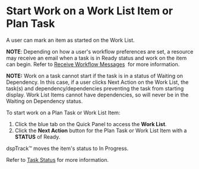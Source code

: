 # Start Work on a Work List Item or Plan Task

A user can mark an item as started on the <span>Work List</span>.

<span style="font-weight: bold;">NOTE</span>: Depending on how a user's
workflow preferences are set, a resource may receive an email when a
task is in Ready status and work on the item can begin. Refer to
[Receive Workflow Messages](Receive_Workflow_Messages.htm)  for more
information.

<span style="font-weight: bold;">NOTE:</span> Work on a task cannot
start if the task is in a status of Waiting on Dependency. In this case,
if a user clicks Next Action on the Work List, the task(s) and
dependency/dependencies preventing the task from starting display. Work
List Items cannot have dependencies, so will never be in the Waiting on
Dependency status.

To start work on a Plan Task or Work List Item:

1.  Click the blue tab on the Quick Panel to access the **Work List**.
2.  Click the **Next Action** button for the<span> </span>Plan Task or
    Work List Item with a **STATUS** of Ready.

dspTrack™ moves the item's status to In Progress.

Refer to [Task Status](../Page_Desc/Task_Status1.htm) for more
information.
